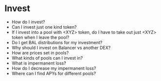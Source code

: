 # Invest

* How do I invest?
* Can I invest just one kind token?
* If I invest into a pool with &lt;XYZ&gt; token, do I have to take out just &lt;XYZ&gt; token when I leave the pool?
* Do I get BAL distributions for my investment?
* Why should I invest on Balancer vs another DEX?
* How are prices set in pools?
* What kinds of pools can I invest in?
* What is impermanent loss?
* How do I decrease my impermanent loss?
* Where can I find APYs for different pools?




